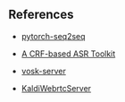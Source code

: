 
## References

- [pytorch-seq2seq](https://github.com/bentrevett/pytorch-seq2seq)
- [A CRF-based ASR Toolkit](https://github.com/thu-spmi/CAT)

- [vosk-server](https://github.com/alphacep/vosk-server)
- [KaldiWebrtcServer](https://github.com/danijel3/KaldiWebrtcServer)